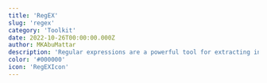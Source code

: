 ```yaml
---
title: 'RegEX'
slug: 'regex'
category: 'Toolkit'
date: 2022-10-26T00:00:00.000Z
author: MKAbuMattar
description: 'Regular expressions are a powerful tool for extracting information from text such as code, files, spreadsheets, or even documents.'
color: '#000000'
icon: 'RegEXIcon'
---
```

